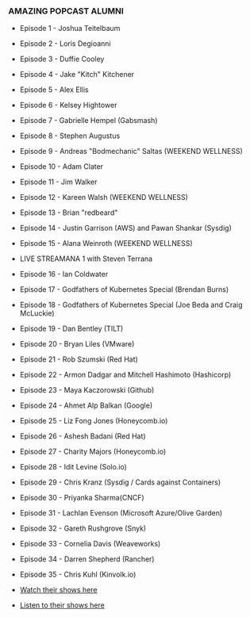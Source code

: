 ### AMAZING POPCAST ALUMNI
* Episode 1 - Joshua Teitelbaum
* Episode 2 - Loris Degioanni 
* Episode 3 - Duffie Cooley
* Episode 4 - Jake "Kitch" Kitchener
* Episode 5 - Alex Ellis
* Episode 6 - Kelsey Hightower
* Episode 7 - Gabrielle Hempel (Gabsmash)
* Episode 8 - Stephen Augustus
* Episode 9 - Andreas "Bodmechanic" Saltas (WEEKEND WELLNESS)
* Episode 10 - Adam Clater
* Episode 11 - Jim Walker
* Episode 12 - Kareen Walsh (WEEKEND WELLNESS)
* Episode 13 - Brian "redbeard"
* Episode 14 - Justin Garrison (AWS) and Pawan Shankar (Sysdig)
* Episode 15 - Alana Weinroth (WEEKEND WELLNESS)
* LIVE STREAMANA 1 with Steven Terrana 
* Episode 16 - Ian Coldwater
* Episode 17 - Godfathers of Kubernetes Special (Brendan Burns)
* Episode 18 - Godfathers of Kubernetes Special (Joe Beda and Craig McLuckie)
* Episode 19 - Dan Bentley (TILT)
* Episode 20 - Bryan Liles (VMware)
* Episode 21 - Rob Szumski (Red Hat)
* Episode 22 - Armon Dadgar and Mitchell Hashimoto (Hashicorp)
* Episode 23 - Maya Kaczorowski (Github)
* Episode 24 - Ahmet Alp Balkan (Google)
* Episode 25 - Liz Fong Jones (Honeycomb.io)
* Episode 26 - Ashesh Badani (Red Hat)
* Episode 27 - Charity Majors (Honeycomb.io)
* Episode 28 - Idit Levine (Solo.io)
* Episode 29 - Chris Kranz (Sysdig / Cards against Containers)
* Episode 30 - Priyanka Sharma(CNCF)
* Episode 31 - Lachlan Evenson (Microsoft Azure/Olive Garden)
* Episode 32 - Gareth Rushgrove (Snyk)
* Episode 33 - Cornelia Davis (Weaveworks)
* Episode 34 - Darren Shepherd (Rancher)
* Episode 35 - Chris Kuhl (Kinvolk.io)

* [Watch their shows here](http://bit.ly/3fC7sxd)
* [Listen to their shows here](http://bit.ly/35MXfte)
